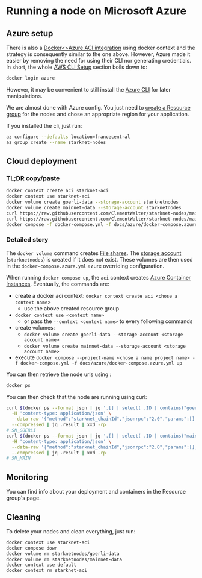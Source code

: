 # Running a node on Microsoft Azure

## Azure setup

There is also a [Docker<>Azure ACI integration](https://docs.docker.com/cloud/aci-integration/) using docker context and the strategy is consequently similar to the one above.
However, Azure made it easier by removing the need for using their CLI nor generating credentials. In short, the whole [AWS CLI Setup](#aws-cli-setup) section boils down to:

```bash
docker login azure
```

However, it may be convenient to still install the [Azure CLI](https://learn.microsoft.com/en-us/cli/azure/?view=azure-cli-latest) for later manipulations.

We are almost done with Azure config. You just need to [create a Resource group](https://portal.azure.com/?quickstart=true#create/Microsoft.ResourceGroup) for the nodes and chose an appropriate region for your application.

If you installed the cli, just run:

```bash
az configure --defaults location=francecentral
az group create --name starknet-nodes
```

## Cloud deployment

### TL;DR copy/paste

```bash
docker context create aci starknet-aci
docker context use starknet-aci
docker volume create goerli-data --storage-account starknetnodes
docker volume create mainnet-data --storage-account starknetnodes
curl https://raw.githubusercontent.com/ClementWalter/starknet-nodes/main/docker-compose.yml -o docker-compose.yml
curl https://raw.githubusercontent.com/ClementWalter/starknet-nodes/main/docs/azure/docker-compose.azure.yml -o docker-compose.azure.yml
docker compose -f docker-compose.yml -f docs/azure/docker-compose.azure.yml up
```

### Detailed story

The `docker volume` command creates [File shares](https://learn.microsoft.com/en-us/azure/storage/files/storage-files-introduction).
The [storage account](https://learn.microsoft.com/en-us/azure/storage/common/storage-account-overview) (`starknetnodes`) is created if it does not exist. These volumes are then used in the `docker-compose.azure.yml` azure overriding configuration.

When running `docker compose up`, the `aci` context creates [Azure Container Instances](https://azure.microsoft.com/en-us/products/container-instances).
Eventually, the commands are:

- create a docker aci context: `docker context create aci <chose a context name`>
  - use the above created resource group
- `docker context use <context name>`
  - or pass the `--context <context name>` to every following commands
- create volumes:
  - `docker volume create goerli-data --storage-account <storage account name>`
  - `docker volume create mainnet-data --storage-account <storage account name>`
- execute `docker compose --project-name <chose a name project name> -f docker-compose.yml -f docs/azure/docker-compose.azure.yml up`

You can then retrieve the node urls using :

```bash
docker ps
```

You can then check that the node are running using curl:

```bash
curl $(docker ps --format json | jq '.[] | select( .ID | contains("goerli") ) | .Ports[0]' -r | cut -d "-" -f 1) \
  -H 'content-type: application/json' \
  --data-raw '{"method":"starknet_chainId","jsonrpc":"2.0","params":[],"id":0}' \
  --compressed | jq .result | xxd -rp
# SN_GOERLI
curl $(docker ps --format json | jq '.[] | select( .ID | contains("mainnet") ) | .Ports[0]' -r | cut -d "-" -f 1) \
  -H 'content-type: application/json' \
  --data-raw '{"method":"starknet_chainId","jsonrpc":"2.0","params":[],"id":0}' \
  --compressed | jq .result | xxd -rp
# SN_MAIN
```

## Monitoring

You can find info about your deployment and containers in the Resource group's page.

## Cleaning

To delete your nodes and clean everything, just run:

```bash
docker context use starknet-aci
docker compose down
docker volume rm starknetnodes/goerli-data
docker volume rm starknetnodes/mainnet-data
docker context use default
docker context rm starknet-aci
```
